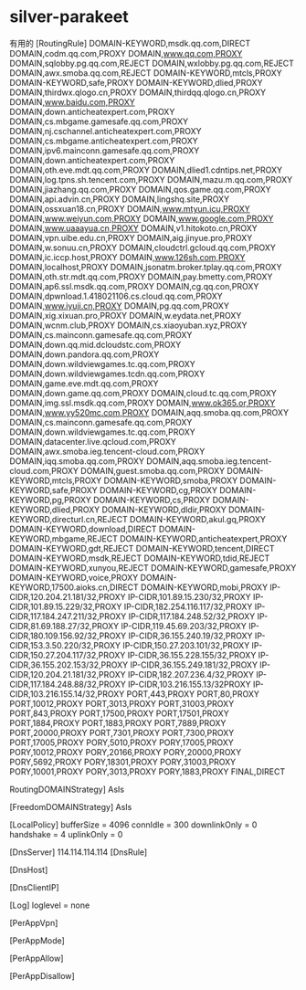 # silver-parakeet
有用的
[RoutingRule]
DOMAIN-KEYWORD,msdk.qq.com,DIRECT
DOMAIN,codm.qq.com,PROXY
DOMAIN,www.qq.com,PROXY
DOMAIN,sqlobby.pg.qq.com,REJECT
DOMAIN,wxlobby.pg.qq.com,REJECT
DOMAIN,awx.smoba.qq.com,REJECT
DOMAIN-KEYWORD,mtcls,PROXY
DOMAIN-KEYWORD,safe,PROXY
DOMAIN-KEYWORD,dlied,PROXY
DOMAIN,thirdwx.qlogo.cn,PROXY
DOMAIN,thirdqq.qlogo.cn,PROXY
DOMAIN,www.baidu.com,PROXY
DOMAIN,down.anticheatexpert.com,PROXY
DOMAIN,cs.mbgame.gamesafe.qq.com,PROXY
DOMAIN,nj.cschannel.anticheatexpert.com,PROXY
DOMAIN,cs.mbgame.anticheatexpert.com,PROXY
DOMAIN,ipv6.mainconn.gamesafe.qq.com,PROXY
DOMAIN,down.anticheatexpert.com,PROXY
DOMAIN,oth.eve.mdt.qq.com,PROXY
DOMAIN,dlied1.cdntips.net,PROXY
DOMAIN,log.tpns.sh.tencent.com,PROXY
DOMAIN,mazu.m.qq.com,PROXY
DOMAIN,jiazhang.qq.com,PROXY
DOMAIN,qos.game.qq.com,PROXY
DOMAIN,api.advin.cn,PROXY
DOMAIN,lingshq.site,PROXY
DOMAIN,ossxuan18.cn,PROXY
DOMAIN,www.mtyun.icu,PROXY
DOMAIN,www.weiyun.com,PROXY
DOMAIN,www.google.com,PROXY
DOMAIN,www.uaaayua.cn,PROXY
DOMAIN,v1.hitokoto.cn,PROXY
DOMAIN,vpn.uibe.edu.cn,PROXY
DOMAIN,aig.jinyue.pro,PROXY
DOMAIN,w.sonuu.cn,PROXY
DOMAIN,cloudctrl.gcloud.qq.com,PROXY
DOMAIN,ic.iccp.host,PROXY
DOMAIN,www.126sh.com,PROXY
DOMAIN,localhost,PROXY
DOMAIN,jsonatm.broker.tplay.qq.com,PROXY
DOMAIN,oth.str.mdt.qq.com,PROXY
DOMAIN,pay.bmetty.com,PROXY
DOMAIN,ap6.ssl.msdk.qq.com,PROXY
DOMAIN,cg.qq.con,PROXY
DOMAIN,dpwnload.1.418021106.cs.cloud.qq.com,PROXY
DOMAIN,www.iyuji.cn,PROXY
DOMAIN,pg.qq.com,PROXY
DOMAIN,xig.xixuan.pro,PROXY
DOMAIN,w.eydata.net,PROXY
DOMAIN,wcnm.club,PROXY
DOMAIN,cs.xiaoyuban.xyz,PROXY
DOMAIN,cs.mainconn.gamesafe.qq.com,PROXY
DOMAIN,down.qq.mid.dcloudstc.com,PROXY
DOMAIN,down.pandora.qq.com,PROXY
DOMAIN,down.wildviewgames.tc.qq.com,PROXY
DOMAIN,down.wildviewgames.tcdn.qq.com,PROXY
DOMAIN,game.eve.mdt.qq.com,PROXY
DOMAIN,down.game.qq.com,PROXY
DOMAIN,cloud.tc.qq.com,PROXY
DOMAIN,img.ssl.msdk.qq.com,PROXY
DOMAIN,www.ok365.or,PROXY
DOMAIN,www.yy520mc.com,PROXY
DOMAIN,aqq.smoba.qq.com,PROXY
DOMAIN,cs.mainconn.gamesafe.qq.com,PROXY
DOMAIN,down.wildviewgames.tc.qq.com,PROXY
DOMAIN,datacenter.live.qcloud.com,PROXY
DOMAIN,awx.smoba.ieg.tencent-cloud.com,PROXY
DOMAIN,iqq.smoba.qq.com,PROXY
DOMAIN,aqq.smoba.ieg.tencent-cloud.com,PROXY
DOMAIN,guest.smoba.qq.com,PROXY
DOMAIN-KEYWORD,mtcls,PROXY
DOMAIN-KEYWORD,smoba,PROXY
DOMAIN-KEYWORD,safe,PROXY
DOMAIN-KEYWORD,cg,PROXY
DOMAIN-KEYWORD,pg,PROXY
DOMAIN-KEYWORD,cs,PROXY
DOMAIN-KEYWORD,dlied,PROXY
DOMAIN-KEYWORD,dldir,PROXY
DOMAIN-KEYWORD,directurl.cn,REJECT
DOMAIN-KEYWORD,akul.gq,PROXY
DOMAIN-KEYWORD,download,DIRECT
DOMAIN-KEYWORD,mbgame,REJECT
DOMAIN-KEYWORD,anticheatexpert,PROXY
DOMAIN-KEYWORD,gdt,REJECT
DOMAIN-KEYWORD,tencent,DIRECT
DOMAIN-KEYWORD,msdk,REJECT
DOMAIN-KEYWORD,tdid,REJECT
DOMAIN-KEYWORD,xunyou,REJECT
DOMAIN-KEYWORD,gamesafe,PROXY
DOMAIN-KEYWORD,voice,PROXY
DOMAIN-KEYWORD,17500.aioks.cn,DIRECT
DOMAIN-KEYWORD,mobi,PROXY
IP-CIDR,120.204.21.181/32,PROXY
IP-CIDR,101.89.15.230/32,PROXY
IP-CIDR,101.89.15.229/32,PROXY
IP-CIDR,182.254.116.117/32,PROXY
IP-CIDR,117.184.247.211/32,PROXY
IP-CIDR,117.184.248.52/32,PROXY
IP-CIDR,81.69.188.27/32,PROXY
IP-CIDR,119.45.69.203/32,PROXY
IP-CIDR,180.109.156.92/32,PROXY
IP-CIDR,36.155.240.19/32,PROXY
IP-CIDR,153.3.50.220/32,PROXY
IP-CIDR,150.27.203.101/32,PROXY
IP-CIDR,150.27.204.117/32,PROXY
IP-CIDR,36.155.228.155/32,PROXY
IP-CIDR,36.155.202.153/32,PROXY
IP-CIDR,36.155.249.181/32,PROXY
IP-CIDR,120.204.21.181/32,PROXY
IP-CIDR,182.207.236.4/32,PROXY
IP-CIDR,117.184.248.88/32,PROXY
IP-CIDR,103.216.155.13/32PROXY
IP-CIDR,103.216.155.14/32,PROXY
PORT,443,PROXY
PORT,80,PROXY
PORT,10012,PROXY
PORT,3013,PROXY
PORT,31003,PROXY
PORT,843,PROXY
PORT,17500,PROXY
PORT,17501,PROXY
PORT,1884,PROXY
PORT,1883,PROXY
PORT,7889,PROXY
PORT,20000,PROXY
PORT,7301,PROXY
PORT,7300,PROXY
PORT,17005,PROXY
PORY,5010,PROXY
PORY,17005,PROXY
PORY,10012,PROXY
PORY,20166,PROXY
PORY,20000,PROXY
PORY,5692,PROXY
PORY,18301,PROXY
PORY,31003,PROXY
PORY,10001,PROXY
PORY,3013,PROXY
PORY,1883,PROXY
FINAL,DIRECT

RoutingDOMAINStrategy]
AsIs

[FreedomDOMAINStrategy]
AsIs

[LocalPolicy]
bufferSize = 4096
connIdle = 300
downlinkOnly = 0
handshake = 4
uplinkOnly = 0

[DnsServer]
114.114.114.114
[DnsRule]

[DnsHost]

[DnsClientIP]

[Log]
loglevel = none

[PerAppVpn]

[PerAppMode]

[PerAppAllow]

[PerAppDisallow]

